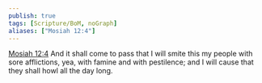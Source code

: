 ```yaml
---
publish: true
tags: [Scripture/BoM, noGraph]
aliases: ["Mosiah 12:4"]
---
```

[Mosiah 12:4](https://churchofjesuschrist.org/study/scriptures/bofm/mosiah/12?lang=eng&id=p4#p4) And it shall come to pass that I will smite this my people with sore afflictions, yea, with famine and with pestilence; and I will cause that they shall howl all the day long.
